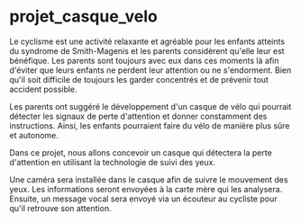 # projet_casque_velo
Le cyclisme est une activité relaxante et agréable pour les enfants atteints du syndrome de Smith-Magenis et les parents considèrent qu'elle leur est bénéfique. Les parents sont toujours avec eux dans ces moments là afin d'éviter que leurs enfants ne perdent leur attention ou ne s'endorment. Bien qu'il soit difficile de toujours les garder concentrés et de prévenir tout accident possible. 

Les parents ont suggéré le développement d'un casque de vélo qui pourrait détecter les signaux de perte d'attention et donner constamment des instructions. Ainsi, les enfants pourraient faire du vélo de manière plus sûre et autonome.

Dans ce projet, nous allons concevoir un casque qui détectera la perte d'attention en utilisant la technologie de suivi des yeux.

Une caméra sera installée dans le casque afin de suivre le mouvement des yeux. Les informations seront envoyées à la carte mère qui les analysera. Ensuite, un message vocal sera envoyé via un écouteur au cycliste pour qu'il retrouve son attention. 
